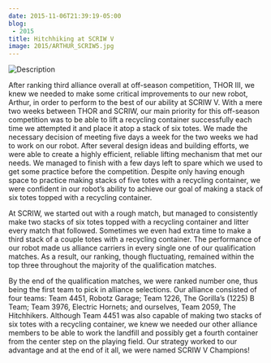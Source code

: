 ```yaml
---
date: 2015-11-06T21:39:19-05:00
blog:
 - 2015
title: Hitchhiking at SCRIW V
image: 2015/ARTHUR_SCRIW5.jpg
---
```


![Description](/images/2015/SCRIW_TEAM.jpg)

After ranking third alliance overall at off-season competition, THOR III, we knew we needed to make some critical improvements to our new robot, Arthur, in order to perform to the best of our ability at SCRIW V. With a mere two weeks between THOR and SCRIW, our main priority for this off-season competition was to be able to lift a recycling container successfully each time we attempted it and place it atop a stack of six totes. We made the necessary decision of meeting five days a week for the two weeks we had to work on our robot. After several design ideas and building efforts, we were able to create a highly efficient, reliable lifting mechanism that met our needs. We managed to finish with a few days left to spare which we used to get some practice before the competition. Despite only having enough space to practice making stacks of five totes with a recycling container, we were confident in our robot’s ability to achieve our goal of making a stack of six totes topped with a recycling container. 

At SCRIW, we started out with a rough match, but managed to consistently make two stacks of six totes topped with a recycling container and litter every match that followed. Sometimes we even had extra time to make a third stack of a couple totes with a recycling container. The performance of our robot made us alliance carriers in every single one of our qualification matches. As a result, our ranking, though fluctuating, remained within the top three throughout the majority of the qualification matches. 

By the end of the qualification matches, we were ranked number one, thus being the first team to pick in alliance selections. Our alliance consisted of four teams: Team 4451, Robotz Garage; Team 1226, The Gorilla’s (1225) B Team; Team 3976, Electric Hornets; and ourselves, Team 2059, The Hitchhikers. Although Team 4451 was also capable of making two stacks of six totes with a recycling container, we knew we needed our other alliance members to be able to work the landfill and possibly get a fourth container from the center step on the playing field. Our strategy worked to our advantage and at the end of it all, we were named SCRIW V Champions!